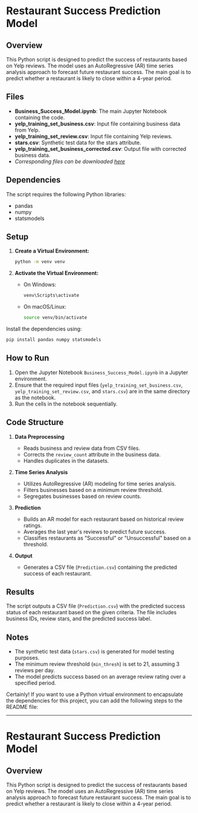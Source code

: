 # Restaurant Success Prediction Model

## Overview

This Python script is designed to predict the success of restaurants based on Yelp reviews. The model uses an AutoRegressive (AR) time series analysis approach to forecast future restaurant success. The main goal is to predict whether a restaurant is likely to close within a 4-year period.

## Files

- **Business_Success_Model.ipynb**: The main Jupyter Notebook containing the code.
- **yelp_training_set_business.csv**: Input file containing business data from Yelp.
- **yelp_training_set_review.csv**: Input file containing Yelp reviews.
- **stars.csv**: Synthetic test data for the stars attribute.
- **yelp_training_set_business_corrected.csv**: Output file with corrected business data.
- *Corresponding files can be downloaded [here](https://drive.google.com/drive/folders/1aXe0SP_RnQmtlpT7Kd4X_IaijVj_X6BW?usp=share_link)*

## Dependencies

The script requires the following Python libraries:

- pandas
- numpy
- statsmodels

## Setup

1. **Create a Virtual Environment:**

   ```bash
   python -m venv venv
   ```

2. **Activate the Virtual Environment:**

   - On Windows:

     ```bash
     venv\Scripts\activate
     ```

   - On macOS/Linux:

     ```bash
     source venv/bin/activate
     ```

Install the dependencies using:

```bash
pip install pandas numpy statsmodels
```

## How to Run

1. Open the Jupyter Notebook `Business_Success_Model.ipynb` in a Jupyter environment.
2. Ensure that the required input files (`yelp_training_set_business.csv`, `yelp_training_set_review.csv`, and `stars.csv`) are in the same directory as the notebook.
3. Run the cells in the notebook sequentially.

## Code Structure

1. **Data Preprocessing**
    - Reads business and review data from CSV files.
    - Corrects the `review_count` attribute in the business data.
    - Handles duplicates in the datasets.

2. **Time Series Analysis**
    - Utilizes AutoRegressive (AR) modeling for time series analysis.
    - Filters businesses based on a minimum review threshold.
    - Segregates businesses based on review counts.

3. **Prediction**
    - Builds an AR model for each restaurant based on historical review ratings.
    - Averages the last year's reviews to predict future success.
    - Classifies restaurants as "Successful" or "Unsuccessful" based on a threshold.

4. **Output**
    - Generates a CSV file (`Prediction.csv`) containing the predicted success of each restaurant.

## Results

The script outputs a CSV file (`Prediction.csv`) with the predicted success status of each restaurant based on the given criteria. The file includes business IDs, review stars, and the predicted success label.

## Notes

- The synthetic test data (`stars.csv`) is generated for model testing purposes.
- The minimum review threshold (`min_thresh`) is set to 21, assuming 3 reviews per day.
- The model predicts success based on an average review rating over a specified period.

Certainly! If you want to use a Python virtual environment to encapsulate the dependencies for this project, you can add the following steps to the README file:

---

# Restaurant Success Prediction Model

## Overview

This Python script is designed to predict the success of restaurants based on Yelp reviews. The model uses an AutoRegressive (AR) time series analysis approach to forecast future restaurant success. The main goal is to predict whether a restaurant is likely to close within a 4-year period.
